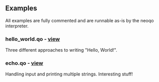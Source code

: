 ## Examples
All examples are fully commented and are runnable as-is by the neoqo interpreter.

### hello_world.qo *-* [view](hello_world.md)
Three different approaches to writing "Hello, World!".

### echo.qo *-* [view](echo.md)
Handling input and printing multiple strings. Interesting stuff!
